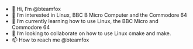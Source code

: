 - 👋 Hi, I’m @bteamfox
- 👀 I’m interested in Linux, BBC B Micro Computer and the Commodore 64
- 🌱 I’m currently learning how to use Linux, the BBC Micro and Commodore 64
- 💞️ I’m looking to collaborate on how to use Linux cmake and make.
- 📫 How to reach me @bteamfox

<!---
bteamfox/bteamfox is a ✨ special ✨ repository because its `README.md` (this file) appears on your GitHub profile.
You can click the Preview link to take a look at your changes.
--->
